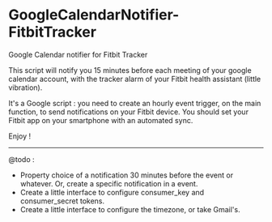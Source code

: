 GoogleCalendarNotifier-FitbitTracker
====================================

Google Calendar notifier for Fitbit Tracker

This script will notify you 15 minutes before each meeting of your google calendar account, with the tracker alarm of your Fitbit health assistant (little vibration).

It's a Google script : you need to create an hourly event trigger, on the main function, to send notifications on your Fitbit device.
You should set your Fitbit app on your smartphone with an automated sync.

Enjoy !



---------------
@todo :
  - Property choice of a notification 30 minutes before the event or whatever. Or, create a specific notification in a event.
  - Create a little interface to configure consumer_key and consumer_secret tokens.
  - Create a little interface to configure the timezone, or take Gmail's.
